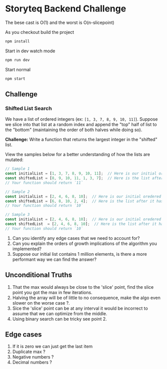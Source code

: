 # Storyteq Backend Challenge

The bese cast is O(1) and the worst is O(n-slicepoint)

As you checkout build the project

```sh
npm install
```

Start in dev watch mode

```sh
npm run dev
```

Start normal

```sh
npm start
```

## Challenge

### Shifted List Search

We have a list of ordered integers (ex: `[1, 3, 7, 8, 9, 10, 11]`). Suppose we slice into that list at a random index and append the "top" half of list to the "bottom" (maintaining the order of both halves while doing so).

**Challenge:** Write a function that returns the largest integer in the "shifted" list.

View the samples below for a better understanding of how the lists are mutated:

```javascript
// Sample 1
const initialList = [1, 3, 7, 8, 9, 10, 11];  // Here is our initial ordered list
const shiftedList = [8, 9, 10, 11, 1, 3, 7];  // Here is the list after it has been sliced (at index 3) and shifted
// Your function should return `11`

// Sample 2
const initialList = [2, 4, 6, 8, 10];  // Here is our initial oredered list
const shiftedList = [6, 8, 10, 2, 4];  // Here is the list after it has been sliced (at index 2) and shifted
// Your function should return `10`

// Sample 3
const initialList = [2, 4, 6, 8, 10];  // Here is our initial oredered list
const shiftedList  = [2, 4, 6, 8, 10];  // Here is the list after it has been sliced (at index 0) and shifted
// Your function should return `10`
```

1. Can you identify any edge cases that we need to account for?
2. Can you explain the orders of growth implications of the algorithm you implemented?
3. Suppose our initial list contains 1 million elements, is there a more performant way we can find the answer?

## Unconditional Truths

1. That the max would always be close to the 'slice' point, find the slice point you got the max in few iterations.
2. Halving the array will be of little to no consequence, make the algo even slower on the worse case ?.
3. Sice the 'slice' point can be at any interval it would be incorrect to assume that we can optimize from the middle.
4. Using binary search can be tricky see point 2.

## Edge cases

 1. If it is zero we can just get the last item
 2. Duplicate max ?
 3. Negative numbers ?
 4. Decimal numbers ?
